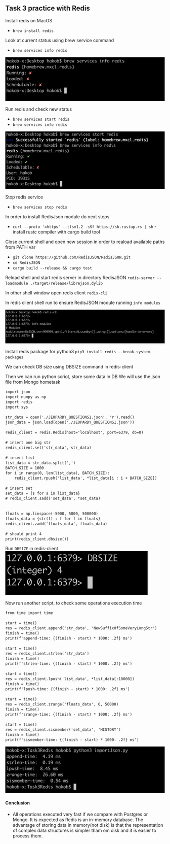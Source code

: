 ## Task 3 practice with Redis

Install redis on MacOS
- `brew install redis`

Look at current status using brew service command
- `brew services info redis`

![plot](./screenshots/source1.png)

Run redis and check new status
- `brew services start redis`
- `brew services info redis`

![plot](./screenshots/source2.png)

Stop redis service
- `brew services stop redis`

In order to install RedisJson module do next steps
- `curl --proto '=https' --tlsv1.2 -sSf https://sh.rustup.rs | sh` - install rustc compiler with cargo build tool

Close current shell and open new session in order to reaload available paths from PATH var
- `git clone https://github.com/RedisJSON/RedisJSON.git`
- `cd RedisJSON`
- `cargo build --release && cargo test`

Reload shell and start redis server in directory RedisJSON
`redis-server --loadmodule ./target/release/librejson.dylib`

In other shell window open redis client
`redis-cli`

In redis client shell run to ensure RedisJSON module running
`info modules`

![plot](./screenshots/source3.png)

Install redis package for python3
`pip3 install redis --break-system-packages`

We can check DB size using DBSIZE command in redis-client

Then we can run python scriot, store some data in DB
We will use the json file from Mongo hometask

```
import json
import numpy as np
import redis
import sys

str_data = open('./JEOPARDY_QUESTIONS1.json', 'r').read()
json_data = json.load(open('./JEOPARDY_QUESTIONS1.json'))

redis_client = redis.Redis(host='localhost', port=6379, db=0)

# insert one big str
redis_client.set('str_data', str_data)

# insert list 
list_data = str_data.split(',')
BATCH_SIZE = 1000
for i in range(0, len(list_data), BATCH_SIZE):
    redis_client.rpush('list_data', *list_data[i : i + BATCH_SIZE])

# insert set
set_data = {s for s in list_data}
# redis_client.sadd('set_data', *set_data)


floats = np.linspace(-5000, 5000, 500000)
floats_data = {str(f) : f for f in floats}
redis_client.zadd('floats_data', floats_data)

# should print 4
print(redis_client.dbsize())
```

Run `DBSIZE` in redis-client
![plot](./screenshots/source4.png)

Now run another script, to check some operations execution time

```
from time import time

start = time()
res = redis_client.append('str_data', 'NewSuffixOfSomeVeryLongStr')
finish = time()
print(f'append-time: {(finish - start) * 1000: .2f} ms')

start = time()
res = redis_client.strlen('str_data')
finish = time()
print(f'strlen-time: {(finish - start) * 1000: .2f} ms')

start = time()
res = redis_client.lpush('list_data', *list_data[:10000])
finish = time()
print(f'lpush-time: {(finish - start) * 1000: .2f} ms')

start = time()
res = redis_client.zrange('floats_data', 0, 50000)
finish = time()
print(f'zrange-time: {(finish - start) * 1000: .2f} ms')

start = time()
res = redis_client.sismember('set_data', 'HISTORY')
finish = time()
print(f'sismember-time: {(finish - start) * 1000: .2f} ms')
```
![plot](./screenshots/source5.png)

#### Conclusion

- All operations executed very fast if we compare with Postgres or Mongo. It is expected as Redis is an in-memory database. The advantage of storing data in memory(not disk) is that the representation of complex data structures is simpler tham om disk and it is easier to process them.

